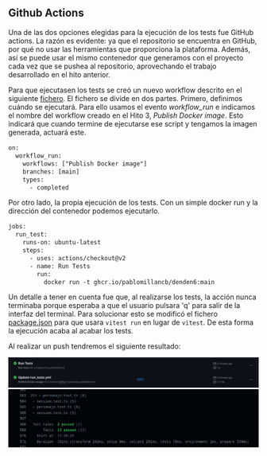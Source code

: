 ## Github Actions

Una de las dos opciones elegidas para la ejecución de los tests fue GitHub actions. La razón es evidente: ya que el repositorio se encuentra en GitHub, por qué no usar las herramientas que proporciona la plataforma. Además, así se puede usar el mismo contenedor que generamos con el proyecto cada vez que se pushea al repositorio, aprovechando el trabajo desarrollado en el hito anterior.

Para que ejecutasen los tests se creó un nuevo workflow descrito en el siguiente [fichero](https://github.com/pabloMillanCb/DenDen6/blob/main/.github/workflows/run_tests.yml). El fichero se divide en dos partes. Primero, definimos cuándo se ejecutará. Para ello usamos el evento *workflow_run* e indicamos el nombre del workflow creado en el Hito 3, *Publish Docker image*. Esto indicará que cuando termine de ejecutarse ese script y tengamos la imagen generada, actuará este.
```
on:
  workflow_run:
    workflows: ["Publish Docker image"]
    branches: [main]
    types:
      - completed
```
Por otro lado, la propia ejecución de los tests. Con un simple docker run y la dirección del contenedor podemos ejecutarlo.

```
jobs:
  run_test:
    runs-on: ubuntu-latest
    steps:
      - uses: actions/checkout@v2
      - name: Run Tests
        run:
          docker run -t ghcr.io/pablomillancb/denden6:main
```
Un detalle a tener en cuenta fue que, al realizarse los tests, la acción nunca terminaba porque esperaba a que el usuario pulsara 'q' para salir de la interfaz del terminal. Para solucionar esto se modificó el fichero [package.json](https://github.com/pabloMillanCb/DenDen6/blob/main/package.json) para que usara ```vitest run``` en lugar de ```vitest```. De esta forma la ejecución acaba al acabar los tests.

Al realizar un push tendremos el siguiente resultado:

![runtest1](../img/screenshot7.png)
![runtest2](../img/screenshot8.png)

## 